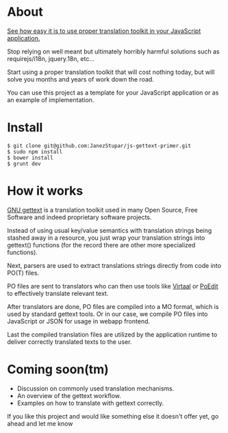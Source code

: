 # About
[See how easy it is to use proper translation toolkit in your JavaScript application.](js-gettext-primer.janezstupar.com)

Stop relying on well meant but ultimately horribly harmful solutions such as requirejs/i18n, jquery.18n, etc...

Start using a proper translation toolkit that will cost nothing today, but will solve you months and years of work down 
the road.

You can use this project as a template for your JavaScript application or as an example of implementation.

# Install
    $ git clone git@github.com:JanezStupar/js-gettext-primer.git
    $ sudo npm install
    $ bower install
    $ grunt dev
    
# How it works
[GNU gettext](https://www.gnu.org/software/gettext/) is a translation toolkit used in many Open Source, Free Software
and indeed proprietary software projects.

Instead of using usual key/value semantics with translation strings being stashed away in a resource, you just wrap your
translation strings into gettext() functions (for the record there are other more specialized functions).

Next, parsers are used to extract translations strings directly from code into PO(T) files.

PO files are sent to translators who can then use tools like [Virtaal](http://virtaal.translatehouse.org/) or [PoEdit](http://poedit.net/)
to effectively translate relevant text.

After translators are done, PO files are compiled into a MO format, which is used by standard gettext tools.
Or in our case, we compile PO files into JavaScript or JSON for usage in webapp frontend.

Last the compiled translation files are utilized by the application runtime to deliver correctly translated texts to
the user.
    
# Coming soon(tm)
* Discussion on commonly used translation mechanisms.
* An overview of the gettext workflow.
* Examples on how to translate with gettext correctly.

If you like this project and would like something else it doesn't offer yet, go ahead and let me know
